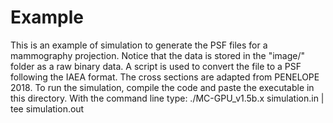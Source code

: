 # Example

This is an example of simulation to generate the PSF files for a mammography projection. Notice that the data is stored in the "image/" folder as a raw binary data.
A script is used to convert the file to a PSF following the IAEA format.
The cross sections are adapted from PENELOPE 2018.
To run the simulation, compile the code and paste the executable in this directory. With the command line type:
./MC-GPU_v1.5b.x simulation.in | tee simulation.out

